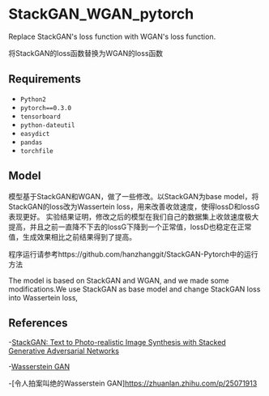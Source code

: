 # StackGAN_WGAN_pytorch
Replace StackGAN's loss function with WGAN's loss function.

将StackGAN的loss函数替换为WGAN的loss函数

## Requirements

- `Python2`
- `pytorch==0.3.0` 
- `tensorboard`
- `python-dateutil`
- `easydict`
- `pandas`
- `torchfile`

## Model

模型基于StackGAN和WGAN，做了一些修改。以StackGAN为base model，将StackGAN的loss改为Wassertein loss，用来改善收敛速度，使得lossD和lossG表现更好。
实验结果证明，修改之后的模型在我们自己的数据集上收敛速度极大提高，并且之前一直降不下去的lossG下降到一个正常值，lossD也稳定在正常值，生成效果相比之前结果得到了提高。

程序运行请参考https://github.com/hanzhanggit/StackGAN-Pytorch中的运行方法

The model is based on StackGAN and WGAN, and we made some modifications.We use StackGAN as base model and change StackGAN loss into Wassertein loss,

## References

-[StackGAN: Text to Photo-realistic Image Synthesis with Stacked Generative Adversarial Networks](https://arxiv.org/pdf/1612.03242v2.pdf)

-[Wasserstein GAN](https://arxiv.org/abs/1701.07875)

-[令人拍案叫绝的Wasserstein GAN]https://zhuanlan.zhihu.com/p/25071913
